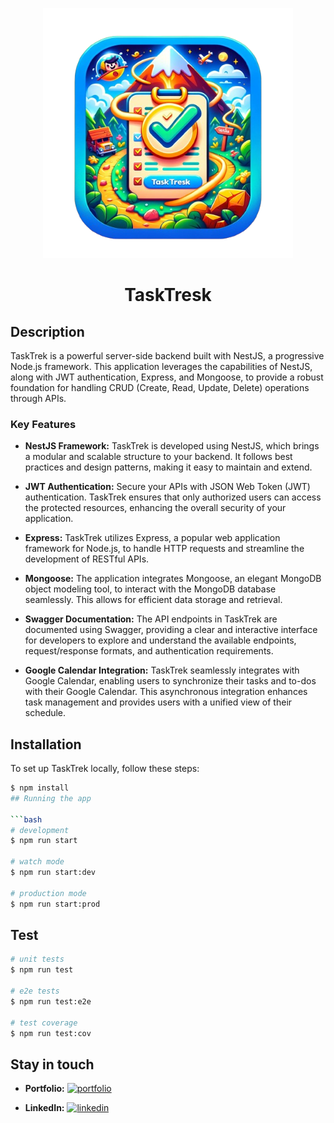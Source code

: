 <p align="center">
  <a href="http://nestjs.com/" target="blank">
    <img src="DALL_E_2024-01-03_18.14.00_-_Design_a_vibrant__cartoon-style_app_icon_for__TaskTrek___a_to-do_list_app._The_icon_should_feature_a_dynamic_and_colorful_cartoon_scene_that_suggests_-removebg-preview.png" width="400" alt="Nest Logo" />
  </a>
</p>


<h1 align="center">TaskTresk</h1>

## Description

TaskTrek is a powerful server-side backend built with NestJS, a progressive Node.js framework. This application leverages the capabilities of NestJS, along with JWT authentication, Express, and Mongoose, to provide a robust foundation for handling CRUD (Create, Read, Update, Delete) operations through APIs.

### Key Features

- **NestJS Framework:** TaskTrek is developed using NestJS, which brings a modular and scalable structure to your backend. It follows best practices and design patterns, making it easy to maintain and extend.

- **JWT Authentication:** Secure your APIs with JSON Web Token (JWT) authentication. TaskTrek ensures that only authorized users can access the protected resources, enhancing the overall security of your application.

- **Express:** TaskTrek utilizes Express, a popular web application framework for Node.js, to handle HTTP requests and streamline the development of RESTful APIs.

- **Mongoose:** The application integrates Mongoose, an elegant MongoDB object modeling tool, to interact with the MongoDB database seamlessly. This allows for efficient data storage and retrieval.

- **Swagger Documentation:** The API endpoints in TaskTrek are documented using Swagger, providing a clear and interactive interface for developers to explore and understand the available endpoints, request/response formats, and authentication requirements.

- **Google Calendar Integration:** TaskTrek seamlessly integrates with Google Calendar, enabling users to synchronize their tasks and to-dos with their Google Calendar. This asynchronous integration enhances task management and provides users with a unified view of their schedule.

## Installation

To set up TaskTrek locally, follow these steps:

```bash
$ npm install
## Running the app

```bash
# development
$ npm run start

# watch mode
$ npm run start:dev

# production mode
$ npm run start:prod
```

## Test

```bash
# unit tests
$ npm run test

# e2e tests
$ npm run test:e2e

# test coverage
$ npm run test:cov
```

## Stay in touch

- **Portfolio:** [![portfolio](https://img.shields.io/badge/my_portfolio-000?style=for-the-badge&logo=ko-fi&logoColor=white)](https://github.com/nayefserag)

- **LinkedIn:** [![linkedin](https://img.shields.io/badge/linkedin-0A66C2?style=for-the-badge&logo=linkedin&logoColor=white)](https://www.linkedin.com/in/nayf-serag-70a3611b8)


